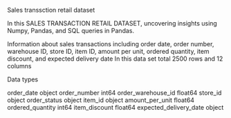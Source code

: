 Sales transsction retail dataset

 In this SALES  TRANSACTION RETAIL DATASET, uncovering insights 
using Numpy, Pandas, and SQL queries in Pandas. 

 Information about sales transactions including order date, order number, warehouse ID, store ID, item ID, amount per unit, ordered quantity, item discount, and expected delivery date
 In this data set total 2500 rows and 12 columns 
 
 Data types
 
 order_date                 object
order_number                int64
order_warehouse_id        float64
store_id                   object
order_status               object
item_id                    object
amount_per_unit           float64
ordered_quantity            int64
item_discount             float64
expected_delivery_date     object
